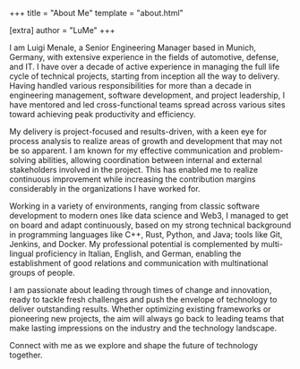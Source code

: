+++
title = "About Me"
template = "about.html"

[extra]
author = "LuMe"
+++

I am Luigi Menale, a Senior Engineering Manager based in Munich, Germany, with extensive experience in the fields of automotive, defense, and IT. I have over a decade of active experience in managing the full life cycle of technical projects, starting from inception all the way to delivery. Having handled various responsibilities for more than a decade in engineering management, software development, and project leadership, I have mentored and led cross-functional teams spread across various sites toward achieving peak productivity and efficiency.

My delivery is project-focused and results-driven, with a keen eye for process analysis to realize areas of growth and development that may not be so apparent. I am known for my effective communication and problem-solving abilities, allowing coordination between internal and external stakeholders involved in the project. This has enabled me to realize continuous improvement while increasing the contribution margins considerably in the organizations I have worked for.

Working in a variety of environments, ranging from classic software development to modern ones like data science and Web3, I managed to get on board and adapt continuously, based on my strong technical background in programming languages like C++, Rust, Python, and Java; tools like Git, Jenkins, and Docker. My professional potential is complemented by multi-lingual proficiency in Italian, English, and German, enabling the establishment of good relations and communication with multinational groups of people.

I am passionate about leading through times of change and innovation, ready to tackle fresh challenges and push the envelope of technology to deliver outstanding results. Whether optimizing existing frameworks or pioneering new projects, the aim will always go back to leading teams that make lasting impressions on the industry and the technology landscape.

Connect with me as we explore and shape the future of technology together.
